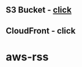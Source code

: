 ## S3 Bucket - [click](http://mskmee2-aws-rss-bucker.s3-website-eu-west-1.amazonaws.com/)

## CloudFront - click
# aws-rss

